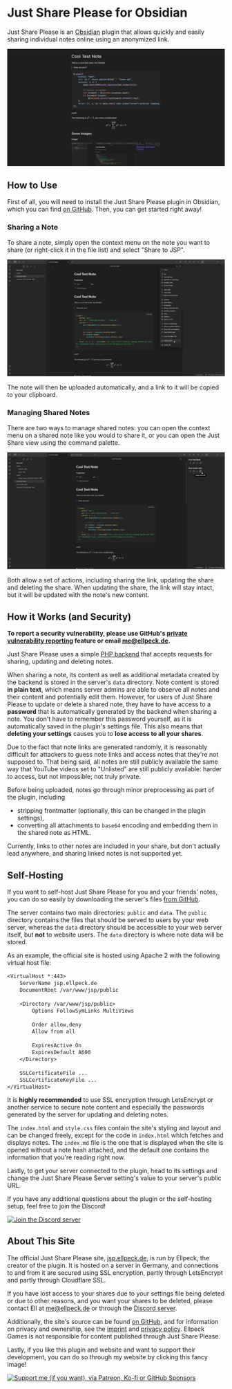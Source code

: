 ﻿# Just Share Please for Obsidian
Just Share Please is an [Obsidian](https://obsidian.md) plugin that allows quickly and easily sharing individual notes online using an anonymized link.

![A preview showing off a shared note in Just Share Please](https://raw.githubusercontent.com/Ellpeck/ObsidianJustSharePlease/main/media/preview.png)

## How to Use
First of all, you will need to install the Just Share Please plugin in Obsidian, which you can find [on GitHub](https://github.com/Ellpeck/ObsidianJustSharePlease/releases). Then, you can get started right away!

### Sharing a Note
To share a note, simply open the context menu on the note you want to share (or right-click it in the file list) and select "Share to JSP".

![](https://raw.githubusercontent.com/Ellpeck/ObsidianJustSharePlease/main/media/share.png)

The note will then be uploaded automatically, and a link to it will be copied to your clipboard.

### Managing Shared Notes
There are two ways to manage shared notes: you can open the context menu on a shared note like you would to share it, or you can open the Just Share view using the command palette.

![](https://raw.githubusercontent.com/Ellpeck/ObsidianJustSharePlease/main/media/view.png)

Both allow a set of actions, including sharing the link, updating the share and deleting the share. When updating the share, the link will stay intact, but it will be updated with the note's new content.

## How it Works (and Security)
**To report a security vulnerability, please use GitHub's [private vulnerability reporting](https://github.com/Ellpeck/ObsidianJustSharePlease/security) feature or email [me@ellpeck.de](mailto:me@ellpeck.de).**

Just Share Please uses a simple [PHP backend](https://github.com/Ellpeck/ObsidianJustSharePlease/blob/main/server/public/share.php) that accepts requests for sharing, updating and deleting notes.

When sharing a note, its content as well as additional metadata created by the backend is stored in the server's `data` directory. Note content is stored **in plain text**, which means server admins are able to observe all notes and their content and potentially edit them. However, for users of Just Share Please to update or delete a shared note, they have to have access to a **password** that is automatically generated by the backend when sharing a note. You don't have to remember this password yourself, as it is automatically saved in the plugin's settings file. This also means that **deleting your settings** causes you to **lose access to all your shares**.

Due to the fact that note links are generated randomly, it is reasonably difficult for attackers to guess note links and access notes that they're not supposed to. That being said, all notes are still publicly available the same way that YouTube videos set to "Unlisted" are still publicly available: harder to access, but not impossible; not truly private.

Before being uploaded, notes go through minor preprocessing as part of the plugin, including
- stripping frontmatter (optionally, this can be changed in the plugin settings),
- converting all attachments to `base64` encoding and embedding them in the shared note as HTML.

Currently, links to other notes are included in your share, but don't actually lead anywhere, and sharing linked notes is not supported yet.

## Self-Hosting
If you want to self-host Just Share Please for you and your friends' notes, you can do so easily by downloading the server's files [from GitHub](https://github.com/Ellpeck/ObsidianJustSharePlease/tree/main/server).

The server contains two main directories: `public` and `data`. The `public` directory contains the files that should be served to users by your web server, whereas the `data` directory should be accessible to your web server itself, but **not** to website users. The `data` directory is where note data will be stored.

As an example, the official site is hosted using Apache 2 with the following virtual host file:
```apacheconf
<VirtualHost *:443>
    ServerName jsp.ellpeck.de
    DocumentRoot /var/www/jsp/public

    <Directory /var/www/jsp/public>
        Options FollowSymLinks MultiViews

        Order allow,deny
        Allow from all

        ExpiresActive On
        ExpiresDefault A600
    </Directory>

    SSLCertificateFile ...
    SSLCertificateKeyFile ...
</VirtualHost>
```

It is **highly recommended** to use SSL encryption through LetsEncrypt or another service to secure note content and especially the passwords generated by the server for updating and deleting notes.

The `index.html` and `style.css` files contain the site's styling and layout and can be changed freely, except for the code in `index.html` which fetches and displays notes. The `index.md` file is the one that is displayed when the site is opened without a note hash attached, and the default one contains the information that you're reading right now.

Lastly, to get your server connected to the plugin, head to its settings and change the Just Share Please Server setting's value to your server's public URL.

If you have any additional questions about the plugin or the self-hosting setup, feel free to join the Discord!

[![Join the Discord server](https://ellpeck.de/res/discord-wide.png)](https://link.ellpeck.de/discordweb)

## About This Site
The official Just Share Please site, [jsp.ellpeck.de](https://jsp.ellpeck.de), is run by Ellpeck, the creator of the plugin. It is hosted on a server in Germany, and connections to and from it are secured using SSL encryption, partly through LetsEncrypt and partly through Cloudflare SSL.

If you have lost access to your shares due to your settings file being deleted or due to other reasons, and you want your shares to be deleted, please contact Ell at [me@ellpeck.de](mailto:me@ellpeck.de) or through the [Discord server](https://ellpeck.de/discord).

Additionally, the site's source can be found [on GitHub](https://github.com/Ellpeck/ObsidianJustSharePlease/tree/main/server), and for information on privacy and ownership, see the [imprint](https://ellpeck.de/impressum/) and [privacy policy](https://ellpeck.de/privacy/). Ellpeck Games is not responsible for content published through Just Share Please.

Lastly, if you like this plugin and website and want to support their development, you can do so through my website by clicking this fancy image!

[![Support me (if you want), via Patreon, Ko-fi or GitHub Sponsors](https://ellpeck.de/res/generalsupport-wide.png)](https://ellpeck.de/support)
